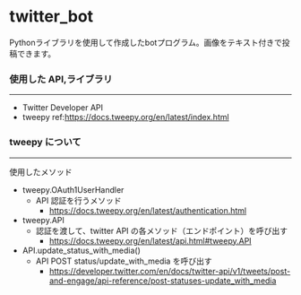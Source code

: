 # twitter_bot
Pythonライブラリを使用して作成したbotプログラム。画像をテキスト付きで投稿できます。

### 使用した API,ライブラリ
---
- Twitter Developer API
- tweepy ref:https://docs.tweepy.org/en/latest/index.html


### tweepy について
---
使用したメソッド

- tweepy.OAuth1UserHandler
  - API 認証を行うメソッド
    - https://docs.tweepy.org/en/latest/authentication.html
- tweepy.API
  - 認証を渡して、twitter API の各メソッド（エンドポイント）を呼び出す
    - https://docs.tweepy.org/en/latest/api.html#tweepy.API
- API.update_status_with_media()
  - API POST status/update_with_media を呼び出す
    - https://developer.twitter.com/en/docs/twitter-api/v1/tweets/post-and-engage/api-reference/post-statuses-update_with_media

